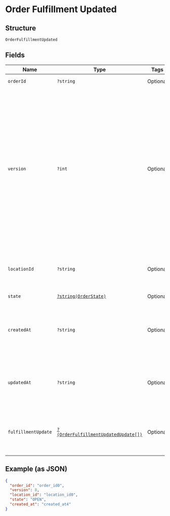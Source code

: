 
# Order Fulfillment Updated

## Structure

`OrderFulfillmentUpdated`

## Fields

| Name | Type | Tags | Description | Getter | Setter |
|  --- | --- | --- | --- | --- | --- |
| `orderId` | `?string` | Optional | The order's unique ID. | getOrderId(): ?string | setOrderId(?string orderId): void |
| `version` | `?int` | Optional | The version number, which is incremented each time an update is committed to the order.<br>Orders that were not created through the API do not include a version number and<br>therefore cannot be updated.<br><br>[Read more about working with versions.](https://developer.squareup.com/docs/orders-api/manage-orders/update-orders) | getVersion(): ?int | setVersion(?int version): void |
| `locationId` | `?string` | Optional | The ID of the seller location that this order is associated with. | getLocationId(): ?string | setLocationId(?string locationId): void |
| `state` | [`?string(OrderState)`](../../doc/models/order-state.md) | Optional | The state of the order. | getState(): ?string | setState(?string state): void |
| `createdAt` | `?string` | Optional | The timestamp for when the order was created, in RFC 3339 format. | getCreatedAt(): ?string | setCreatedAt(?string createdAt): void |
| `updatedAt` | `?string` | Optional | The timestamp for when the order was last updated, in RFC 3339 format. | getUpdatedAt(): ?string | setUpdatedAt(?string updatedAt): void |
| `fulfillmentUpdate` | [`?(OrderFulfillmentUpdatedUpdate[])`](../../doc/models/order-fulfillment-updated-update.md) | Optional | The fulfillments that were updated with this version change. | getFulfillmentUpdate(): ?array | setFulfillmentUpdate(?array fulfillmentUpdate): void |

## Example (as JSON)

```json
{
  "order_id": "order_id0",
  "version": 8,
  "location_id": "location_id0",
  "state": "OPEN",
  "created_at": "created_at4"
}
```


